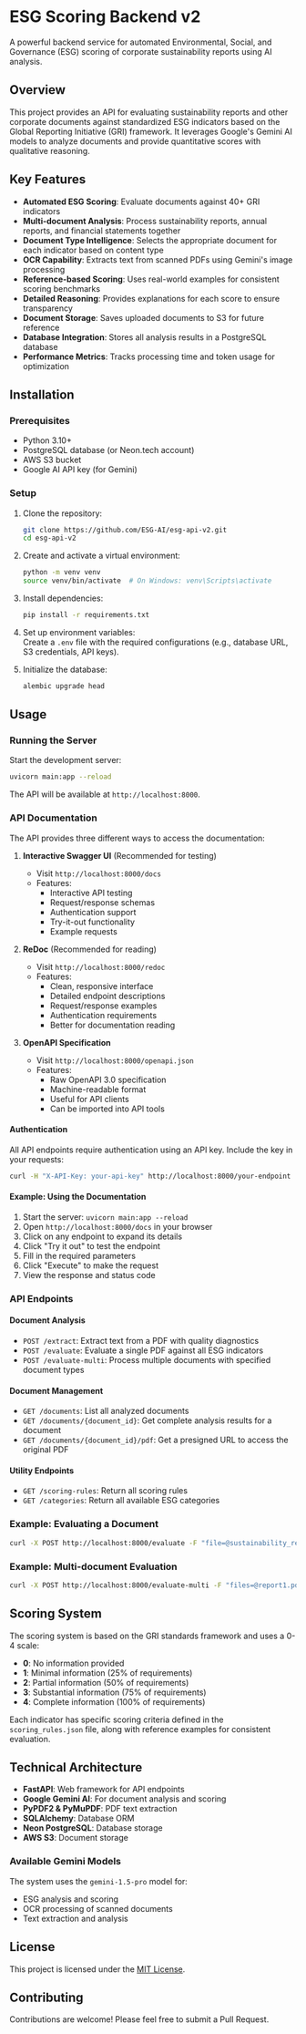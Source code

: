 # ESG Scoring Backend v2

A powerful backend service for automated Environmental, Social, and Governance (ESG) scoring of corporate sustainability reports using AI analysis.

## Overview

This project provides an API for evaluating sustainability reports and other corporate documents against standardized ESG indicators based on the Global Reporting Initiative (GRI) framework. It leverages Google's Gemini AI models to analyze documents and provide quantitative scores with qualitative reasoning.

## Key Features

- **Automated ESG Scoring**: Evaluate documents against 40+ GRI indicators
- **Multi-document Analysis**: Process sustainability reports, annual reports, and financial statements together
- **Document Type Intelligence**: Selects the appropriate document for each indicator based on content type
- **OCR Capability**: Extracts text from scanned PDFs using Gemini's image processing
- **Reference-based Scoring**: Uses real-world examples for consistent scoring benchmarks
- **Detailed Reasoning**: Provides explanations for each score to ensure transparency
- **Document Storage**: Saves uploaded documents to S3 for future reference
- **Database Integration**: Stores all analysis results in a PostgreSQL database
- **Performance Metrics**: Tracks processing time and token usage for optimization

## Installation

### Prerequisites

- Python 3.10+
- PostgreSQL database (or Neon.tech account)
- AWS S3 bucket
- Google AI API key (for Gemini)

### Setup

1. Clone the repository:

   ```bash
   git clone https://github.com/ESG-AI/esg-api-v2.git
   cd esg-api-v2
   ```

2. Create and activate a virtual environment:

   ```bash
   python -m venv venv
   source venv/bin/activate  # On Windows: venv\Scripts\activate
   ```

3. Install dependencies:

   ```bash
   pip install -r requirements.txt
   ```

4. Set up environment variables:  
   Create a `.env` file with the required configurations (e.g., database URL, S3 credentials, API keys).

5. Initialize the database:
   ```bash
   alembic upgrade head
   ```

## Usage

### Running the Server

Start the development server:

```bash
uvicorn main:app --reload
```

The API will be available at `http://localhost:8000`.

### API Documentation

The API provides three different ways to access the documentation:

1. **Interactive Swagger UI** (Recommended for testing)

   - Visit `http://localhost:8000/docs`
   - Features:
     - Interactive API testing
     - Request/response schemas
     - Authentication support
     - Try-it-out functionality
     - Example requests

2. **ReDoc** (Recommended for reading)

   - Visit `http://localhost:8000/redoc`
   - Features:
     - Clean, responsive interface
     - Detailed endpoint descriptions
     - Request/response examples
     - Authentication requirements
     - Better for documentation reading

3. **OpenAPI Specification**
   - Visit `http://localhost:8000/openapi.json`
   - Features:
     - Raw OpenAPI 3.0 specification
     - Machine-readable format
     - Useful for API clients
     - Can be imported into API tools

#### Authentication

All API endpoints require authentication using an API key. Include the key in your requests:

```bash
curl -H "X-API-Key: your-api-key" http://localhost:8000/your-endpoint
```

#### Example: Using the Documentation

1. Start the server: `uvicorn main:app --reload`
2. Open `http://localhost:8000/docs` in your browser
3. Click on any endpoint to expand its details
4. Click "Try it out" to test the endpoint
5. Fill in the required parameters
6. Click "Execute" to make the request
7. View the response and status code

### API Endpoints

#### Document Analysis

- `POST /extract`: Extract text from a PDF with quality diagnostics
- `POST /evaluate`: Evaluate a single PDF against all ESG indicators
- `POST /evaluate-multi`: Process multiple documents with specified document types

#### Document Management

- `GET /documents`: List all analyzed documents
- `GET /documents/{document_id}`: Get complete analysis results for a document
- `GET /documents/{document_id}/pdf`: Get a presigned URL to access the original PDF

#### Utility Endpoints

- `GET /scoring-rules`: Return all scoring rules
- `GET /categories`: Return all available ESG categories

### Example: Evaluating a Document

```bash
curl -X POST http://localhost:8000/evaluate -F "file=@sustainability_report.pdf"
```

### Example: Multi-document Evaluation

```bash
curl -X POST http://localhost:8000/evaluate-multi -F "files=@report1.pdf,@report2.pdf"
```

## Scoring System

The scoring system is based on the GRI standards framework and uses a 0-4 scale:

- **0**: No information provided
- **1**: Minimal information (25% of requirements)
- **2**: Partial information (50% of requirements)
- **3**: Substantial information (75% of requirements)
- **4**: Complete information (100% of requirements)

Each indicator has specific scoring criteria defined in the `scoring_rules.json` file, along with reference examples for consistent evaluation.

## Technical Architecture

- **FastAPI**: Web framework for API endpoints
- **Google Gemini AI**: For document analysis and scoring
- **PyPDF2 & PyMuPDF**: PDF text extraction
- **SQLAlchemy**: Database ORM
- **Neon PostgreSQL**: Database storage
- **AWS S3**: Document storage

### Available Gemini Models

The system uses the `gemini-1.5-pro` model for:

- ESG analysis and scoring
- OCR processing of scanned documents
- Text extraction and analysis

## License

This project is licensed under the [MIT License](LICENSE).

## Contributing

Contributions are welcome! Please feel free to submit a Pull Request.
